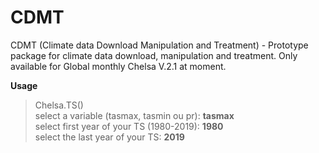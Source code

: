 # CDMT
CDMT (Climate data Download Manipulation and Treatment) - Prototype package for climate data download, manipulation and treatment. Only available for Global monthly Chelsa V.2.1 at moment.

**Usage**
> Chelsa.TS()   
> select a variable (tasmax, tasmin ou pr): **tasmax**  
> select first year of your TS (1980-2019): **1980**  
> select the last year of your TS: **2019**
